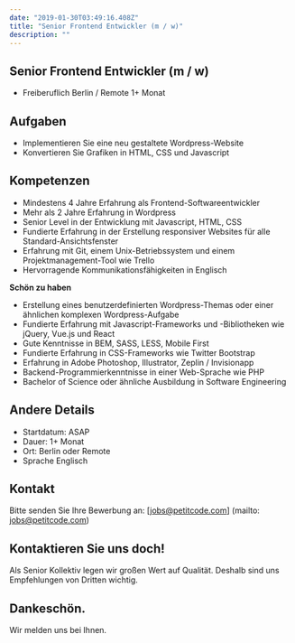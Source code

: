 ```yaml
---
date: "2019-01-30T03:49:16.408Z"
title: "Senior Frontend Entwickler (m / w)"
description: ""
---
```


<Sections>
<Section>
<SectionContent>

# Senior Frontend Entwickler (m / w)

* Freiberuflich Berlin / Remote 1+ Monat

## Aufgaben
- Implementieren Sie eine neu gestaltete Wordpress-Website
- Konvertieren Sie Grafiken in HTML, CSS und Javascript

## Kompetenzen
- Mindestens 4 Jahre Erfahrung als Frontend-Softwareentwickler
- Mehr als 2 Jahre Erfahrung in Wordpress
- Senior Level in der Entwicklung mit Javascript, HTML, CSS
- Fundierte Erfahrung in der Erstellung responsiver Websites für alle Standard-Ansichtsfenster
- Erfahrung mit Git, einem Unix-Betriebssystem und einem Projektmanagement-Tool wie Trello
- Hervorragende Kommunikationsfähigkeiten in Englisch

**Schön zu haben**

- Erstellung eines benutzerdefinierten Wordpress-Themas oder einer ähnlichen komplexen Wordpress-Aufgabe
- Fundierte Erfahrung mit Javascript-Frameworks und -Bibliotheken wie jQuery, Vue.js und React
- Gute Kenntnisse in BEM, SASS, LESS, Mobile First
- Fundierte Erfahrung in CSS-Frameworks wie Twitter Bootstrap
- Erfahrung in Adobe Photoshop, Illustrator, Zeplin / Invisionapp
- Backend-Programmierkenntnisse in einer Web-Sprache wie PHP
- Bachelor of Science oder ähnliche Ausbildung in Software Engineering

## Andere Details
- Startdatum: ASAP
- Dauer: 1+ Monat
- Ort: Berlin oder Remote
- Sprache Englisch

## Kontakt

Bitte senden Sie Ihre Bewerbung an: [jobs@petitcode.com] (mailto: jobs@petitcode.com)

</SectionContent>
</Section>
<Section inverted scrollId="contact">
<SectionContent>
<FreelancerForm scrollTo="contact">
<FormIntro>

# Kontaktieren Sie uns doch!

Als Senior Kollektiv legen wir großen Wert auf Qualität. Deshalb sind uns Empfehlungen von Dritten wichtig.

</FormIntro>
<FormSuccess>

# Dankeschön.

Wir melden uns bei Ihnen.

</FormSuccess>
</FreelancerForm>
</SectionContent>
</Section>
</Sections>

